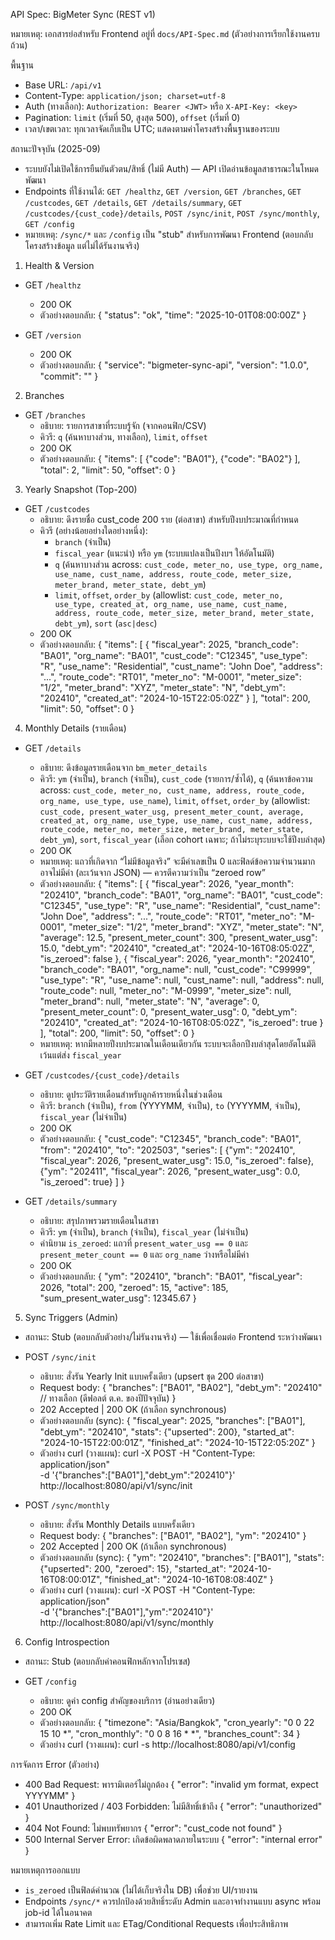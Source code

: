 API Spec: BigMeter Sync (REST v1)

หมายเหตุ: เอกสารย่อสำหรับ Frontend อยู่ที่ `docs/API-Spec.md` (ตัวอย่างการเรียกใช้งานครบถ้วน)

พื้นฐาน

- Base URL: `/api/v1`
- Content-Type: `application/json; charset=utf-8`
- Auth (ทางเลือก): `Authorization: Bearer <JWT>` หรือ `X-API-Key: <key>`
- Pagination: `limit` (เริ่มที่ 50, สูงสุด 500), `offset` (เริ่มที่ 0)
- เวลา/เขตเวลา: ทุกเวลาจัดเก็บเป็น UTC; แสดงตามค่าโครงสร้างพื้นฐานของระบบ

สถานะปัจจุบัน (2025-09)

- ระบบยังไม่เปิดใช้การยืนยันตัวตน/สิทธิ์ (ไม่มี Auth) — API เปิดอ่านข้อมูลสาธารณะในโหมดพัฒนา
- Endpoints ที่ใช้งานได้: `GET /healthz`, `GET /version`, `GET /branches`, `GET /custcodes`, `GET /details`, `GET /details/summary`, `GET /custcodes/{cust_code}/details`, `POST /sync/init`, `POST /sync/monthly`, `GET /config`
- หมายเหตุ: `/sync/*` และ `/config` เป็น "stub" สำหรับการพัฒนา Frontend (ตอบกลับโครงสร้างข้อมูล แต่ไม่ได้รันงานจริง)

1) Health & Version

- GET `/healthz`
  - 200 OK
  - ตัวอย่างตอบกลับ:
    {
      "status": "ok",
      "time": "2025-10-01T08:00:00Z"
    }

- GET `/version`
  - 200 OK
  - ตัวอย่างตอบกลับ:
    {
      "service": "bigmeter-sync-api",
      "version": "1.0.0",
      "commit": "<gitsha>"
    }

2) Branches

- GET `/branches`
  - อธิบาย: รายการสาขาที่ระบบรู้จัก (จากคอนฟิก/CSV)
  - คิวรี: `q` (ค้นหาบางส่วน, ทางเลือก), `limit`, `offset`
  - 200 OK
  - ตัวอย่างตอบกลับ:
    {
      "items": [ {"code": "BA01"}, {"code": "BA02"} ],
      "total": 2,
      "limit": 50,
      "offset": 0
    }

3) Yearly Snapshot (Top-200)

- GET `/custcodes`
  - อธิบาย: ดึงรายชื่อ cust_code 200 ราย (ต่อสาขา) สำหรับปีงบประมาณที่กำหนด
  - คิวรี (อย่างน้อยอย่างใดอย่างหนึ่ง):
    - `branch` (จำเป็น)
    - `fiscal_year` (แนะนำ) หรือ `ym` (ระบบแปลงเป็นปีงบฯ ให้อัตโนมัติ)
    - `q` (ค้นหาบางส่วน across: `cust_code, meter_no, use_type, org_name, use_name, cust_name, address, route_code, meter_size, meter_brand, meter_state, debt_ym`)
    - `limit`, `offset`, `order_by` (allowlist: `cust_code, meter_no, use_type, created_at, org_name, use_name, cust_name, address, route_code, meter_size, meter_brand, meter_state, debt_ym`), `sort` (`asc|desc`)
  - 200 OK
  - ตัวอย่างตอบกลับ:
    {
      "items": [
        {
          "fiscal_year": 2025,
          "branch_code": "BA01",
          "org_name": "BA01",
          "cust_code": "C12345",
          "use_type": "R",
          "use_name": "Residential",
          "cust_name": "John Doe",
          "address": "...",
          "route_code": "RT01",
          "meter_no": "M-0001",
          "meter_size": "1/2",
          "meter_brand": "XYZ",
          "meter_state": "N",
          "debt_ym": "202410",
          "created_at": "2024-10-15T22:05:02Z"
        }
      ],
      "total": 200,
      "limit": 50,
      "offset": 0
    }

4) Monthly Details (รายเดือน)

- GET `/details`
  - อธิบาย: ดึงข้อมูลรายเดือนจาก `bm_meter_details`
  - คิวรี: `ym` (จำเป็น), `branch` (จำเป็น), `cust_code` (รายการ/ซ้ำได้), `q` (ค้นหาข้อความ across: `cust_code, meter_no, cust_name, address, route_code, org_name, use_type, use_name`), `limit`, `offset`, `order_by` (allowlist: `cust_code, present_water_usg, present_meter_count, average, created_at, org_name, use_type, use_name, cust_name, address, route_code, meter_no, meter_size, meter_brand, meter_state, debt_ym`), `sort`, `fiscal_year` (เลือก cohort เฉพาะ; ถ้าไม่ระบุระบบจะใช้ปีงบล่าสุด)
  - 200 OK
  - หมายเหตุ: แถวที่เกิดจาก “ไม่มีข้อมูลจริง” จะมีค่าเลขเป็น 0 และฟิลด์ข้อความจำนวนมากอาจไม่มีค่า (ละเว้นจาก JSON) — ควรตีความว่าเป็น “zeroed row”
  - ตัวอย่างตอบกลับ:
    {
      "items": [
        {
          "fiscal_year": 2026,
          "year_month": "202410",
          "branch_code": "BA01",
          "org_name": "BA01",
          "cust_code": "C12345",
          "use_type": "R",
          "use_name": "Residential",
          "cust_name": "John Doe",
          "address": "...",
          "route_code": "RT01",
          "meter_no": "M-0001",
          "meter_size": "1/2",
          "meter_brand": "XYZ",
          "meter_state": "N",
          "average": 12.5,
          "present_meter_count": 300,
          "present_water_usg": 15.0,
          "debt_ym": "202410",
          "created_at": "2024-10-16T08:05:02Z",
          "is_zeroed": false
        },
        {
          "fiscal_year": 2026,
          "year_month": "202410",
      "branch_code": "BA01",
      "org_name": null,
      "cust_code": "C99999",
      "use_type": "R",
      "use_name": null,
          "cust_name": null,
          "address": null,
          "route_code": null,
          "meter_no": "M-0999",
          "meter_size": null,
          "meter_brand": null,
          "meter_state": "N",
          "average": 0,
          "present_meter_count": 0,
          "present_water_usg": 0,
          "debt_ym": "202410",
          "created_at": "2024-10-16T08:05:02Z",
      "is_zeroed": true
    }
  ],
  "total": 200,
  "limit": 50,
      "offset": 0
    }
  - หมายเหตุ: หากมีหลายปีงบประมาณในเดือนเดียวกัน ระบบจะเลือกปีงบล่าสุดโดยอัตโนมัติ เว้นแต่ส่ง `fiscal_year`

- GET `/custcodes/{cust_code}/details`
  - อธิบาย: ดูประวัติรายเดือนสำหรับลูกค้ารายหนึ่งในช่วงเดือน
  - คิวรี: `branch` (จำเป็น), `from` (YYYYMM, จำเป็น), `to` (YYYYMM, จำเป็น), `fiscal_year` (ไม่จำเป็น)
  - 200 OK
  - ตัวอย่างตอบกลับ:
    {
      "cust_code": "C12345",
      "branch_code": "BA01",
      "from": "202410",
      "to": "202503",
      "series": [
        {"ym": "202410", "fiscal_year": 2026, "present_water_usg": 15.0, "is_zeroed": false},
        {"ym": "202411", "fiscal_year": 2026, "present_water_usg": 0.0,  "is_zeroed": true}
      ]
    }

- GET `/details/summary`
  - อธิบาย: สรุปภาพรวมรายเดือนในสาขา
  - คิวรี: `ym` (จำเป็น), `branch` (จำเป็น), `fiscal_year` (ไม่จำเป็น)
  - คำนิยาม `is_zeroed`: แถวที่ `present_water_usg == 0` และ `present_meter_count == 0` และ `org_name` ว่างหรือไม่มีค่า
  - 200 OK
  - ตัวอย่างตอบกลับ:
    {
      "ym": "202410",
      "branch": "BA01",
      "fiscal_year": 2026,
      "total": 200,
      "zeroed": 15,
      "active": 185,
      "sum_present_water_usg": 12345.67
    }

5) Sync Triggers (Admin)

- สถานะ: Stub (ตอบกลับตัวอย่าง/ไม่รันงานจริง) — ใช้เพื่อเชื่อมต่อ Frontend ระหว่างพัฒนา

- POST `/sync/init`
  - อธิบาย: สั่งรัน Yearly Init แบบครั้งเดียว (upsert ชุด 200 ต่อสาขา)
  - Request body:
    {
      "branches": ["BA01", "BA02"],
      "debt_ym": "202410"  // ทางเลือก (ดีฟอลต์ ต.ค. ของปีปัจจุบัน)
    }
  - 202 Accepted | 200 OK (ถ้าเลือก synchronous)
  - ตัวอย่างตอบกลับ (sync):
    {
      "fiscal_year": 2025,
      "branches": ["BA01"],
      "debt_ym": "202410",
      "stats": {"upserted": 200},
      "started_at": "2024-10-15T22:00:01Z",
      "finished_at": "2024-10-15T22:05:20Z"
    }
  - ตัวอย่าง curl (วางแผน):
    curl -X POST -H "Content-Type: application/json" \
      -d '{"branches":["BA01"],"debt_ym":"202410"}' \
      http://localhost:8080/api/v1/sync/init

- POST `/sync/monthly`
  - อธิบาย: สั่งรัน Monthly Details แบบครั้งเดียว
  - Request body:
    {
      "branches": ["BA01", "BA02"],
      "ym": "202410"
    }
  - 202 Accepted | 200 OK (ถ้าเลือก synchronous)
  - ตัวอย่างตอบกลับ (sync):
    {
      "ym": "202410",
      "branches": ["BA01"],
      "stats": {"upserted": 200, "zeroed": 15},
      "started_at": "2024-10-16T08:00:01Z",
      "finished_at": "2024-10-16T08:08:40Z"
    }
  - ตัวอย่าง curl (วางแผน):
    curl -X POST -H "Content-Type: application/json" \
      -d '{"branches":["BA01"],"ym":"202410"}' \
      http://localhost:8080/api/v1/sync/monthly

6) Config Introspection

- สถานะ: Stub (ตอบกลับค่าคอนฟิกหลักจากโปรเซส)

- GET `/config`
  - อธิบาย: ดูค่า config สำคัญของบริการ (อ่านอย่างเดียว)
  - 200 OK
  - ตัวอย่างตอบกลับ:
    {
      "timezone": "Asia/Bangkok",
      "cron_yearly": "0 0 22 15 10 *",
      "cron_monthly": "0 0 8 16 * *",
      "branches_count": 34
    }
  - ตัวอย่าง curl (วางแผน):
    curl -s http://localhost:8080/api/v1/config

การจัดการ Error (ตัวอย่าง)

- 400 Bad Request: พารามิเตอร์ไม่ถูกต้อง
  {
    "error": "invalid ym format, expect YYYYMM"
  }
- 401 Unauthorized / 403 Forbidden: ไม่มีสิทธิ์เข้าถึง
  {
    "error": "unauthorized"
  }
- 404 Not Found: ไม่พบทรัพยากร
  {
    "error": "cust_code not found"
  }
- 500 Internal Server Error: เกิดข้อผิดพลาดภายในระบบ
  {
    "error": "internal error"
  }

หมายเหตุการออกแบบ

- `is_zeroed` เป็นฟิลด์คำนวณ (ไม่ได้เก็บจริงใน DB) เพื่อช่วย UI/รายงาน
- Endpoints `/sync/*` ควรปกป้องด้วยสิทธิ์ระดับ Admin และอาจทำงานแบบ async พร้อม job-id ได้ในอนาคต
- สามารถเพิ่ม Rate Limit และ ETag/Conditional Requests เพื่อประสิทธิภาพ
